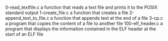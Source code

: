 
0-read_textfile.c a function that reads a text file and prints it to the POSIX standard output
1-create_file.c a function that creates a file
2-append_text_to_file.c a function that appends text at the end of a file
3-cp.c a program that copies the content of a file to another file
100-elf_header.c a program that displays the information contained in the ELF header at the start of an ELF file
